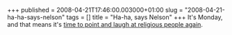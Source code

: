 +++
published = 2008-04-21T17:46:00.003000+01:00
slug = "2008-04-21-ha-ha-says-nelson"
tags = []
title = "Ha-ha, says Nelson"
+++
It's Monday, and that means it's [time to point and laugh at religious
people
again](http://www.wspa.com/midatlantic/spa/news.apx.-content-articles-SPA-2008-04-20-0005.html).
